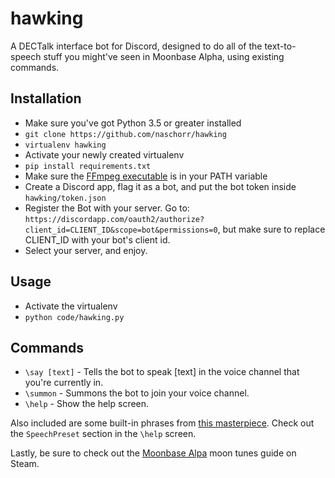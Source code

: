 # hawking
A DECTalk interface bot for Discord, designed to do all of the text-to-speech stuff you might've seen in Moonbase Alpha, using existing commands.

## Installation
- Make sure you've got Python 3.5 or greater installed
- `git clone https://github.com/naschorr/hawking`
- `virtualenv hawking`
- Activate your newly created virtualenv
- `pip install requirements.txt`
- Make sure the [FFmpeg executable](https://www.ffmpeg.org/download.html) is in your PATH variable
- Create a Discord app, flag it as a bot, and put the bot token inside `hawking/token.json`
- Register the Bot with your server. Go to: `https://discordapp.com/oauth2/authorize?client_id=CLIENT_ID&scope=bot&permissions=0`, but make sure to replace CLIENT_ID with your bot's client id.
- Select your server, and enjoy.

## Usage
- Activate the virtualenv
- `python code/hawking.py`

## Commands
- `\say [text]` - Tells the bot to speak [text] in the voice channel that you're currently in.
- `\summon` - Summons the bot to join your voice channel.
- `\help` - Show the help screen.

Also included are some built-in phrases from [this masterpiece](https://www.youtube.com/watch?v=1B488z1MmaA). Check out the `SpeechPreset` section in the `\help` screen.

Lastly, be sure to check out the [Moonbase Alpa](https://steamcommunity.com/sharedfiles/filedetails/?id=482628855) moon tunes guide on Steam.

